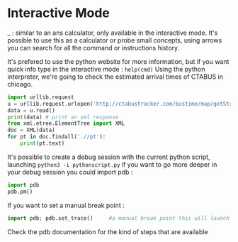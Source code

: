 # Interactive Mode

_ : similar to an ans calculator, only available in the interactive mode. 
It's possible to use this as a calculator or probe small concepts,
using arrows you can search for all the command or instructions history. 

It's prefered to use the python website for more information, but if you want quick info type in the interactive mode : 
`help(cmd)`
Using the python interpreter, we're going to check the estimated arrival times of CTABUS in chicago. 

```python 
import urllib.request
u = urllib.request.urlopen('http://ctabustracker.com/bustime/map/getStopPredictions.jsp?stop=14787&route=22')
data = u.read()
print(data)	# print an xml response
from xml.etree.ElementTree import XML 
doc = XML(data)
for pt in doc.findall('.//pt'):
	print(pt.text)
```

It's possible to create a debug session with the current python script, launching `python3 -i pythonscript.py`
if you want to go more deeper in your debug session you could import pdb  :
```python 
import pdb
pdb.pm()
```

If you want to  set a manual break point : 
```python 
import pdb; pdb.set_trace() 	#a manual break point this will launch debugger
```

Check the pdb documentation for the kind of steps that are available
